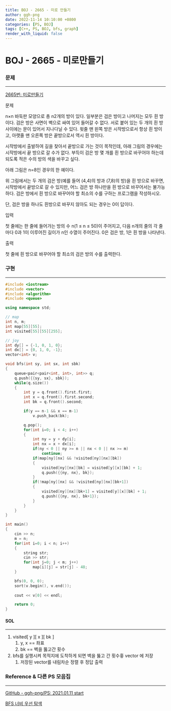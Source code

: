 ```yaml
---
title: BOJ - 2665 - 미로 만들기  
author: ggh-png
date: 2022-11-14 10:10:00 +0800
categories: [PS, BOJ]
tags: [C++, PS, BOJ, bfs, graph]
render_with_liquid: false
---
```



# BOJ - 2665 - 미로만들기

### 문제

---

[2665번: 미로만들기](https://www.acmicpc.net/problem/2665)

문제

n×n 바둑판 모양으로 총 n2개의 방이 있다. 일부분은 검은 방이고 나머지는 모두 흰 방이다. 검은 방은 사면이 벽으로 싸여 있어 들어갈 수 없다. 서로 붙어 있는 두 개의 흰 방 사이에는 문이 있어서 지나다닐 수 있다. 윗줄 맨 왼쪽 방은 시작방으로서 항상 흰 방이고, 아랫줄 맨 오른쪽 방은 끝방으로서 역시 흰 방이다.

시작방에서 출발하여 길을 찾아서 끝방으로 가는 것이 목적인데, 아래 그림의 경우에는 시작방에서 끝 방으로 갈 수가 없다. 부득이 검은 방 몇 개를 흰 방으로 바꾸어야 하는데 되도록 적은 수의 방의 색을 바꾸고 싶다.

아래 그림은 n=8인 경우의 한 예이다.

위 그림에서는 두 개의 검은 방(예를 들어 (4,4)의 방과 (7,8)의 방)을 흰 방으로 바꾸면, 시작방에서 끝방으로 갈 수 있지만, 어느 검은 방 하나만을 흰 방으로 바꾸어서는 불가능하다. 검은 방에서 흰 방으로 바꾸어야 할 최소의 수를 구하는 프로그램을 작성하시오.

단, 검은 방을 하나도 흰방으로 바꾸지 않아도 되는 경우는 0이 답이다.

입력

첫 줄에는 한 줄에 들어가는 방의 수 n(1 ≤ n ≤ 50)이 주어지고, 다음 n개의 줄의 각 줄마다 0과 1이 이루어진 길이가 n인 수열이 주어진다. 0은 검은 방, 1은 흰 방을 나타낸다.

출력

첫 줄에 흰 방으로 바꾸어야 할 최소의 검은 방의 수를 출력한다.

### 구현

---

```cpp
#include <iostream>
#include <vector>
#include <algorithm>
#include <queue>

using namespace std;

// map
int n, m;
int map[55][55];
int visited[55][55][255];

// joy 
int dy[] = {-1, 0, 1, 0};
int dx[] = {0, 1, 0, -1};
vector<int> v;

void bfs(int sy, int sx, int sbk)
{
    queue<pair<pair<int, int>, int>> q;
    q.push({{sy, sx}, sbk});
    while(q.size())
    {
        int y = q.front().first.first;
        int x = q.front().first.second;
        int bk = q.front().second;

        if(y == n-1 && x == m-1)
            v.push_back(bk);

        q.pop();
        for(int i=0; i < 4; i++)
        {
            int ny = y + dy[i];
            int nx = x + dx[i];
            if(ny < 0 || ny >= n || nx < 0 || nx >= m)
                continue;
            if(map[ny][nx] && !visited[ny][nx][bk])
            {
                visited[ny][nx][bk] = visited[y][x][bk] + 1;
                q.push({{ny, nx}, bk});
            }
            if(!map[ny][nx] && !visited[ny][nx][bk+1])
            {
                visited[ny][nx][bk+1] = visited[y][x][bk] + 1;
                q.push({{ny, nx}, bk+1});
            }
        }
    }
}

int main()
{
    cin >> n;
    m = n;
    for(int i=0; i < n; i++)
    {
        string str;
        cin >> str;
        for(int j=0; j < m; j++)
            map[i][j] = str[j] - 48;
    }

    bfs(0, 0, 0);
    sort(v.begin(), v.end());
    
    cout << v[0] << endl;

    return 0;
}
```

#### SOL

---

1. visited[ y ][ x ][ bk ]
    1. y, x == 좌표
    2. bk == 벽을 뚫고간 횟수
2. bfs를 실행시켜 목적지에 도착하게 되면 벽을 뚫고 간 횟수흫 vector 에 저장
    1. 저장된 vector를 내림차순 정렬 후 정답 출력

### Reference & 다른 PS 모음집

---

[GitHub - ggh-png/PS: 2021.01.11 start](https://github.com/ggh-png/PS)

[BFS 너비 우선 탐색](https://ggh-png.github.io/posts/bfs/)